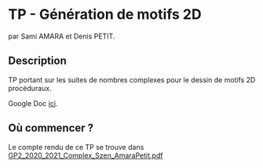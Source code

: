 # TP - Génération de motifs 2D
par Sami AMARA et Denis PETIT.

## Description
TP portant sur les suites de nombres complexes pour le dessin de motifs 2D procéduraux.

Google Doc [ici](https://docs.google.com/document/d/14fUDx34dhya4yISxPC9Fv_ZMERPfgBWwKNS1oz6qy0Y/edit#).

## Où commencer ?

Le compte rendu de ce TP se trouve dans [GP2_2020_2021_Complex_Szen_AmaraPetit.pdf](GP2_2020_2021_Complex_Szen_AmaraPetit.pdf)